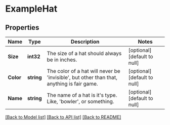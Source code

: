 # ExampleHat

## Properties
Name | Type | Description | Notes
------------ | ------------- | ------------- | -------------
**Size** | **int32** | The size of a hat should always be in inches. | [optional] [default to null]
**Color** | **string** | The color of a hat will never be &#39;invisible&#39;, but other than that, anything is fair game. | [optional] [default to null]
**Name** | **string** | The name of a hat is it&#39;s type. Like, &#39;bowler&#39;, or something. | [optional] [default to null]

[[Back to Model list]](../README.md#documentation-for-models) [[Back to API list]](../README.md#documentation-for-api-endpoints) [[Back to README]](../README.md)



